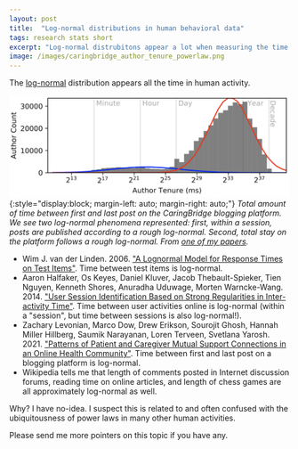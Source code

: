 ```yaml
---
layout: post
title:  "Log-normal distributions in human behavioral data"
tags: research stats short
excerpt: "Log-normal distrubitons appear a lot when measuring the time between human activities."
image: /images/caringbridge_author_tenure_powerlaw.png
---
```


The [log-normal](https://en.wikipedia.org/wiki/Log-normal_distribution) distribution appears all the time in human activity.

![Drake meme that reads "Add examples to the model prompt" on top and "Condition the model through in-context learning with few-shot demonstrations" on bottom.](/images/caringbridge_author_tenure_powerlaw.png){:style="display:block; margin-left: auto; margin-right: auto;"}
*Total amount of time between first and last post on the CaringBridge blogging platform. We see two log-normal phenomena represented: first, within a session, posts are published according to a rough log-normal. Second, total stay on the platform follows a rough log-normal. From [one of my papers](https://arxiv.org/abs/2007.16172).*

 - Wim J. van der Linden. 2006. ["A Lognormal Model for Response Times on Test Items"](https://www.jstor.org/stable/3701364). Time between test items is log-normal.
 - Aaron Halfaker, Os Keyes, Daniel Kluver, Jacob Thebault-Spieker, Tien Nguyen, Kenneth Shores, Anuradha Uduwage, Morten Warncke-Wang. 2014. ["User Session Identification Based on Strong Regularities in Inter-activity Time"](https://arxiv.org/abs/1411.2878). Time between user activities online is log-normal (within a "session", but time between sessions is also log-normal!).
 - Zachary Levonian, Marco Dow, Drew Erikson, Sourojit Ghosh, Hannah Miller Hillberg, Saumik Narayanan, Loren Terveen, Svetlana Yarosh. 2021. ["Patterns of Patient and Caregiver Mutual Support Connections in an Online Health Community"](https://arxiv.org/abs/2007.16172). Time between first and last post on a blogging platform is log-normal.
 - Wikipedia tells me that length of comments posted in Internet discussion forums, reading time on online articles, and length of chess games are all approximately log-normal as well.

Why? I have no-idea. I suspect this is related to and often confused with the ubiquitousness of power laws in many other human activities. 

Please send me more pointers on this topic if you have any.
